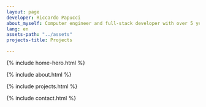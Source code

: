 ```yaml
---
layout: page
developer: Riccardo Papucci
about_myself: Computer engineer and full-stack developer with over 5 years of experience. I create advanced software with passion and precision, turning ideas into digital realities.
lang: en
assets-path: "../assets"
projects-title: Projects

---
```

  
  
 {% include home-hero.html %} 
  
 {% include about.html %} 

 {% include projects.html %} 

 {% include contact.html %} 